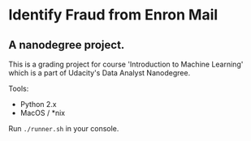 Identify Fraud from Enron Mail
==============

A nanodegree project.
---------

This is a grading project for course 'Introduction to Machine Learning' which is a part of Udacity's Data Analyst Nanodegree.

Tools:

 * Python 2.x
 * MacOS / *nix
 
Run `./runner.sh` in your console. 
